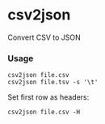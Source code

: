 # csv2json
Convert CSV to JSON

### Usage

```
csv2json file.csv
csv2json file.tsv -s '\t'
```

Set first row as headers:

```
csv2json file.csv -H
```
